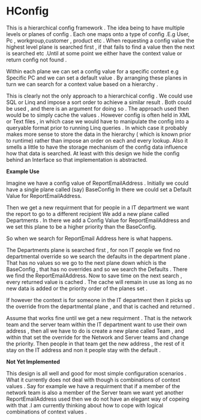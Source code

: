 # HConfig
This is a hierarchical config framework . The idea being to have multiple levels or planes of config . Each one maps onto a type of config .E.g User, Pc , workgroup,customer , product etc . When requesting a config value the highest level plane is searched first , if that fails to find a value then the next is searched etc .Until at some point we either have the context value or return config not found . 

Within each plane we can set a config value for a specific context e.g Specific PC and we can set a default value . By arranging these planes in turn we can search for a context value based on a hierarchy . 

This is clearly not the only approach to a hierarchical config . We could use SQL or Linq and impose a sort order to achieve a similar result . Both could be used , and there is an argument for doing so . The approach used then would be to simply cache the values . However config is often held in XML or Text files , in which case we would have to manipulate the config into a queryable format prior to running Linq queries . In which case it probably makes more sense to store the data in the hierarchy ( which is known prior to runtime) rather than impose an order on each and every lookup. Also it smells a little to have the storage mechanism of the config data influence how that data is searched. At least with this design we hide the config behind an Interface so that implementation is abstracted. 

<B>Example Use</B>

Imagine we have a config value of ReportEmailAddress . 
Initially we could have a single plane called (say) BaseConfig
In there we could set a Default Value for ReportEmailAddress.

Then we get a new requirment that for people in a IT department we want the report to go to a different recipient
We add a new plane called Departments . In there we add a Config Value for ReportEmailAddress and we set this plane
to be a higher priority than the BaseConfig. 

So when we search for ReportEmail Address here is what happens.

The Departments plane is searched first , for non IT people we find no departmental override so we search the defaults in the department plane . That has no values so we go to the next plane down which is the BaseConfig , that has no overrides and so we search the Defaults . There we find the ReportEmailAddress. Now to save time on the next search , every returned  value is cached . The cache will remain in use as long as no new data is added or the priority order of the planes set .

If however the context is for someone in the IT department then it picks up the override from the departmental plane , and that is cached and returned .

Assume that works fine until we get a new requirment . That is the network team and the server team within the IT department want to use their own address , then all we have to do is create a new plane called Team , and within that set the override for the Network and Server teams and change the priority. Then people in that team get the new address , the rest of it stay on the IT address and non it people stay with the default .

<B>Not Yet Implemented</B>

This design is all well and good for most simple configuration scenarios . What it currently does not deal with though is combinations of context values . Say for example we have a requirment that if a member of the network team is also a member of the Server team we want yet another ReportEmailAddress used then we do not have an elegant  way of copeing with that .I am currently thinking about how to cope with logical combinations of context values . 




 
